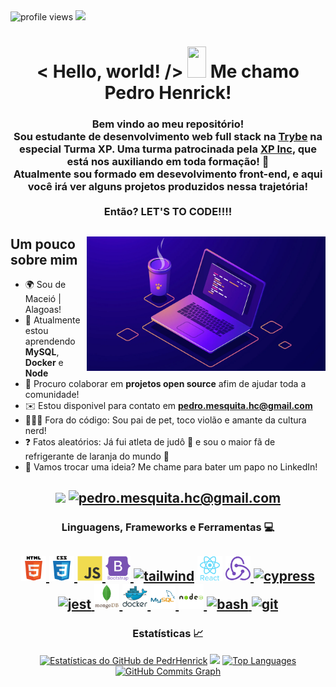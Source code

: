 <div>
  <img src="https://komarev.com/ghpvc/?username=PedrHenrick&logo=github&style=for-the-badge&theme=radical" alt="profile views" />
  <a href="https://www.github.com/PedrHenrick" target="_blank" rel="noreferrer"><img src="https://img.shields.io/github/followers/PedrHenrick?logo=github&style=for-the-badge&theme=radical" /></a>
</div>
<h1 align="center">< Hello, world! /> <img src="https://raw.githubusercontent.com/kaueMarques/kaueMarques/master/hi.gif" width="30px" height="50px"> Me chamo Pedro Henrick!</h1>
<h3 align="center">
  Bem vindo ao meu repositório!
  <br> Sou estudante de desenvolvimento web full stack na <a href="https://betrybe.com">Trybe</a> na especial Turma XP. Uma turma patrocinada pela <a href="https://www.xpinc.com/">XP Inc</a>, que está nos auxiliando em toda formação! 🚀
  <br>
   Atualmente sou formado em desevolvimento front-end, e aqui você irá ver alguns projetos produzidos nessa trajetória!
  <br>
  <br>
  Então? LET'S TO CODE!!!!
</h3>

<div align="center">
  <img height="215px" align="right" src="./foto1.webp" />
  <div align="left" style="display: inline_block">
    <h2><strong>Um pouco sobre mim</strong></h2>
    <ul>
      <li> 🌍 Sou de Maceió | Alagoas!</li>
      <li> 🧠 Atualmente estou aprendendo <strong>MySQL</strong>, <strong>Docker</strong> e <strong>Node</strong></li>
      <li> 🤝 Procuro colaborar em <strong>projetos open source</strong> afim de ajudar toda a comunidade!</li>
      <li> ✉️ Estou disponivel para contato em <a href="mailto:pedro.mesquita.hc@gmail.com"><strong>pedro.mesquita.hc@gmail.com</strong></a></li>
      <li> 🧘🏽‍♂️ Fora do código: Sou pai de pet, toco violão e amante da cultura nerd!</li>
      <li> ❓ Fatos aleatórios: Já fui atleta de judô 🥋 e sou o maior fã de refrigerante de laranja do mundo 🥤</li>
      <li> 💬 Vamos trocar uma ideia? Me chame para bater um papo no LinkedIn!</li>
    </ul>
  </div>
  <h2>
    <a href="https://www.linkedin.com/in/pedro-henrick/" target="_blank"><img src="https://img.shields.io/badge/-LinkedIn-%230077B5?style=for-the-badge&logo=linkedin&logoColor=white" target="_blank"></a>
    <a href="mailto:pedro.mesquita.hc@gmail.com" target="blank"><img src="https://img.shields.io/badge/Gmail-D14836?style=for-the-badge&logo=gmail&logoColor=white" alt="pedro.mesquita.hc@gmail.com" /></a>
  </h2>
</div>

<h3 align="center"><strong>Linguagens, Frameworks e Ferramentas 💻</strong></h3>
<div align="center" style="margin-top: 30px" style="display: inline_block">
  <h2 align="center">
      <a href="https://www.w3.org/html/" target="_blank" rel="noreferrer"> <img src="https://raw.githubusercontent.com/devicons/devicon/master/icons/html5/html5-original-wordmark.svg" alt="html5" width="40" height="40"/> </a>
      <a href="https://www.w3schools.com/css/" target="_blank" rel="noreferrer"> <img src="https://raw.githubusercontent.com/devicons/devicon/master/icons/css3/css3-original-wordmark.svg" alt="css3" width="40" height="40"/> </a>
      <a href="https://developer.mozilla.org/en-US/docs/Web/JavaScript" target="_blank" rel="noreferrer"> <img src="https://raw.githubusercontent.com/devicons/devicon/master/icons/javascript/javascript-original.svg" alt="javascript" width="40" height="40"/> </a>
      <a href="https://getbootstrap.com" target="_blank" rel="noreferrer"> <img src="https://raw.githubusercontent.com/devicons/devicon/master/icons/bootstrap/bootstrap-plain-wordmark.svg" alt="bootstrap" width="40" height="40"/> </a>
      <a href="https://tailwindcss.com/" target="_blank" rel="noreferrer"> <img src="https://www.vectorlogo.zone/logos/tailwindcss/tailwindcss-icon.svg" alt="tailwind" width="40" height="40"/></a>
      <a href="https://reactjs.org/" target="_blank" rel="noreferrer"> <img src="https://raw.githubusercontent.com/devicons/devicon/master/icons/react/react-original-wordmark.svg" alt="react" width="40" height="40"/></a>
      <a href="https://redux.js.org" target="_blank" rel="noreferrer"> <img src="https://raw.githubusercontent.com/devicons/devicon/master/icons/redux/redux-original.svg" alt="redux" width="40" height="40"/> </a>
      <a href="https://www.cypress.io" target="_blank" rel="noreferrer"> <img src="https://raw.githubusercontent.com/simple-icons/simple-icons/6e46ec1fc23b60c8fd0d2f2ff46db82e16dbd75f/icons/cypress.svg" alt="cypress" width="40" height="40"/> </a>
      <a href="https://jestjs.io" target="_blank" rel="noreferrer"> <img src="https://www.vectorlogo.zone/logos/jestjsio/jestjsio-icon.svg" alt="jest" width="40" height="40"/> </a>
      <a href="https://www.mongodb.com/" target="_blank" rel="noreferrer"> <img src="https://raw.githubusercontent.com/devicons/devicon/master/icons/mongodb/mongodb-original-wordmark.svg" alt="mongodb" width="40" height="40"/> </a>
      <a href="https://www.docker.com/" target="_blank" rel="noreferrer"> <img src="https://raw.githubusercontent.com/devicons/devicon/master/icons/docker/docker-original-wordmark.svg" alt="docker" width="40" height="40"/> </a>
      <a href="https://www.mysql.com/" target="_blank" rel="noreferrer"> <img src="https://raw.githubusercontent.com/devicons/devicon/master/icons/mysql/mysql-original-wordmark.svg" alt="mysql" width="40" height="40"/> </a>
      <a href="https://nodejs.org" target="_blank" rel="noreferrer"> <img src="https://raw.githubusercontent.com/devicons/devicon/master/icons/nodejs/nodejs-original-wordmark.svg" alt="nodejs" width="40" height="40"/> </a>
      <a href="https://www.gnu.org/software/bash/" target="_blank" rel="noreferrer"> <img src="https://www.vectorlogo.zone/logos/gnu_bash/gnu_bash-icon.svg" alt="bash" width="40" height="40"/> </a>
      <a href="https://git-scm.com/" target="_blank" rel="noreferrer"> <img src="https://www.vectorlogo.zone/logos/git-scm/git-scm-icon.svg" alt="git" width="40" height="40"/> </a>
  </h2>
</div>
 
<h3 align="center"><strong>Estatísticas 📈</strong></h3>
<p align="center">
  <div align="center">
    <a href="http://www.github.com/PedrHenrick"><img src="https://github-readme-stats.vercel.app/api?username=PedrHenrick&show_icons=true&theme=radical" alt="Estatísticas do GitHub de PedrHenrick" /></a>
    <a href="http://www.github.com/PedrHenrick"><img src="https://github-readme-streak-stats.herokuapp.com/?user=PedrHenrick&show_icons=true&theme=radical" /></a>
    <a href="https://github.com/PedrHenrick" align="left"><img src="https://github-readme-stats.vercel.app/api/top-langs?username=pedrhenrick&show_icons=true&theme=radical&layout=compact" alt="Top Languages" /></a>
    <a href="http://www.github.com/PedrHenrick"><img src="https://activity-graph.herokuapp.com/graph?username=PedrHenrick&show_icons=true&theme=radical" alt="GitHub Commits Graph" /></a>
  </div>
</p>
